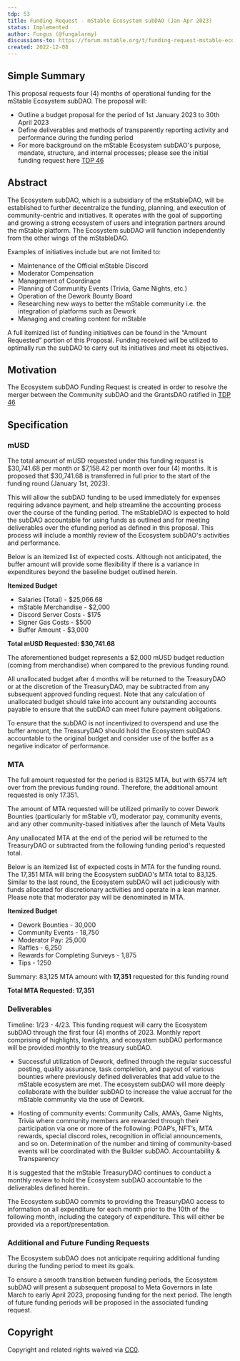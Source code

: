 ```yaml
---
tdp: 53
title: Funding Request - mStable Ecosystem subDAO (Jan-Apr 2023)
status: Implemented
author: Fungus (@fungalarmy)
discussions-to: https://forum.mstable.org/t/funding-request-mstable-ecosystem-subdao-9-jan-apr-2023/966
created: 2022-12-08
---
```


## Simple Summary

This proposal requests four (4) months of operational funding for the mStable Ecosystem subDAO. The proposal will:

*	Outline a budget proposal for the period of 1st January 2023 to 30th April 2023
*	Define deliverables and methods of transparently reporting activity and performance during the funding period
*	For more background on the mStable Ecosystem subDAO's purpose, mandate, structure, and internal processes; please see the initial funding request here [TDP 46](./tdp-46)

## Abstract

The Ecosystem subDAO, which is a subsidiary of the mStableDAO, will be established to further decentralize the funding, planning, and execution of community-centric and initiatives. It operates with the goal of supporting and growing a strong ecosystem of users and integration partners around the mStable platform. The Ecosystem subDAO will function independently from the other wings of the mStableDAO.

Examples of initiatives include but are not limited to:

* Maintenance of the Official mStable Discord
* Moderator Compensation
* Management of Coordinape
* Planning of Community Events (Trivia, Game Nights, etc.)
* Operation of the Dework Bounty Board
* Researching new ways to better the mStable community i.e. the integration of platforms such as Dework
* Managing and creating content for mStable

A full itemized list of funding initiatives can be found in the “Amount Requested” portion of this Proposal. Funding received will be utilized to optimally run the subDAO to carry out its initiatives and meet its objectives.

## Motivation

The Ecosystem subDAO Funding Request is created in order to resolve the merger between the Community subDAO and the GrantsDAO ratified in [TDP 46](./tdp-46)

## Specification

### mUSD

The total amount of mUSD requested under this funding request is $30,741.68 per month or $7,158.42 per month over four (4) months.
It is proposed that $30,741.68 is transferred in full prior to the start of the funding round (January 1st, 2023).

This will allow the subDAO funding to be used immediately for expenses requiring advance payment, and help streamline the accounting process over the course of the funding period.
The mStableDAO is expected to hold the subDAO accountable for using funds as outlined and for meeting deliverables over the efunding period as defined in this proposal. This process will include a monthly review of the Ecosystem subDAO's activities and performance.

Below is an itemized list of expected costs. Although not anticipated, the buffer amount will provide some flexibility if there is a variance in expenditures beyond the baseline budget outlined herein.

**Itemized Budget**

- Salaries (Total)	- $25,066.68
- mStable Merchandise - $2,000
- Discord Server Costs - $175
- Signer Gas Costs - $500
- Buffer Amount - $3,000

**Total mUSD Requested:	$30,741.68**

The aforementioned budget represents a $2,000 mUSD budget reduction (coming from merchandise) when compared to the previous funding round.

All unallocated budget after 4 months will be returned to the TreasuryDAO or at the discretion of the TreasuryDAO, may be subtracted from any subsequent approved funding request. Note that any calculation of unallocated budget should take into account any outstanding accounts payable to ensure that the subDAO can meet future payment obligations.

To ensure that the subDAO is not incentivized to overspend and use the buffer amount, the TreasuryDAO should hold the Ecosystem subDAO accountable to the original budget and consider use of the buffer as a negative indicator of performance.

### MTA

The full amount requested for the period is 83125 MTA, but with 65774 left over from the previous funding round. Therefore, the additional amount requested is only 17.351.

The amount of MTA requested will be utilized primarily to cover Dework Bounties (particularly for mStable v1), moderator pay, community events, and any other community-based initiatives after the launch of Meta Vaults

Any unallocated MTA at the end of the period will be returned to the TreasuryDAO or subtracted from the following funding period's requested total.

Below is an itemized list of expected costs in MTA for the funding round. The 17,351 MTA will bring the Ecosystem subDAO's MTA total to 83,125. Similar to the last round, the Ecosystem subDAO will act judiciously with funds allocated for discretionary activities and operate in a lean manner. Please note that moderator pay will be denominated in MTA.

**Itemized Budget**

- Dework Bounties - 30,000
- Community Events - 18,750
- Moderator Pay: 25,000
- Raffles - 6,250
- Rewards for Completing Surveys - 1,875
- Tips - 1250

Summary:  83,125 MTA amount with **17,351** requested for this funding round

**Total MTA Requested: 17,351**

### Deliverables

Timeline: 1/23 - 4/23. This funding request will carry the Ecosystem subDAO through the first four (4) months of 2023. Monthly report comprising of highlights, lowlights, and ecosystem subDAO performance will be provided monthly to the treasury subDAO.

* Successful utilization of Dework, defined through the regular successful posting, quality assurance, task completion, and payout of various bounties where previously defined deliverables that add value to the mStable ecosystem are met. The ecosystem subDAO will more deeply collaborate with the builder subDAO to increase the value accrual for the mStable community via the use of Dework.

* Hosting of community events: Community Calls, AMA’s, Game Nights, Trivia where community members are rewarded through their participation via one or more of the following: POAP’s, NFT’s, MTA rewards, special discord roles, recognition in official announcements, and so on. Determination of the number and timing of community-based events will be coordinated with the Builder subDAO.
Accountability & Transparency

It is suggested that the mStable TreasuryDAO continues to conduct a monthly review to hold the Ecosystem subDAO accountable to the deliverables defined herein.

The Ecosystem subDAO commits to providing the TreasuryDAO access to information on all expenditure for each month prior to the 10th of the following month, including the category of expenditure. This will either be provided via a report/presentation.

### Additional and Future Funding Requests

The Ecosystem subDAO does not anticipate requiring additional funding during the funding period to meet its goals.

To ensure a smooth transition between funding periods, the Ecosystem subDAO will present a subsequent proposal to Meta Governors in late March to early April 2023, proposing funding for the next period. The length of future funding periods will be proposed in the associated funding request.

## Copyright

Copyright and related rights waived via [CC0](https://creativecommons.org/publicdomain/zero/1.0/).

